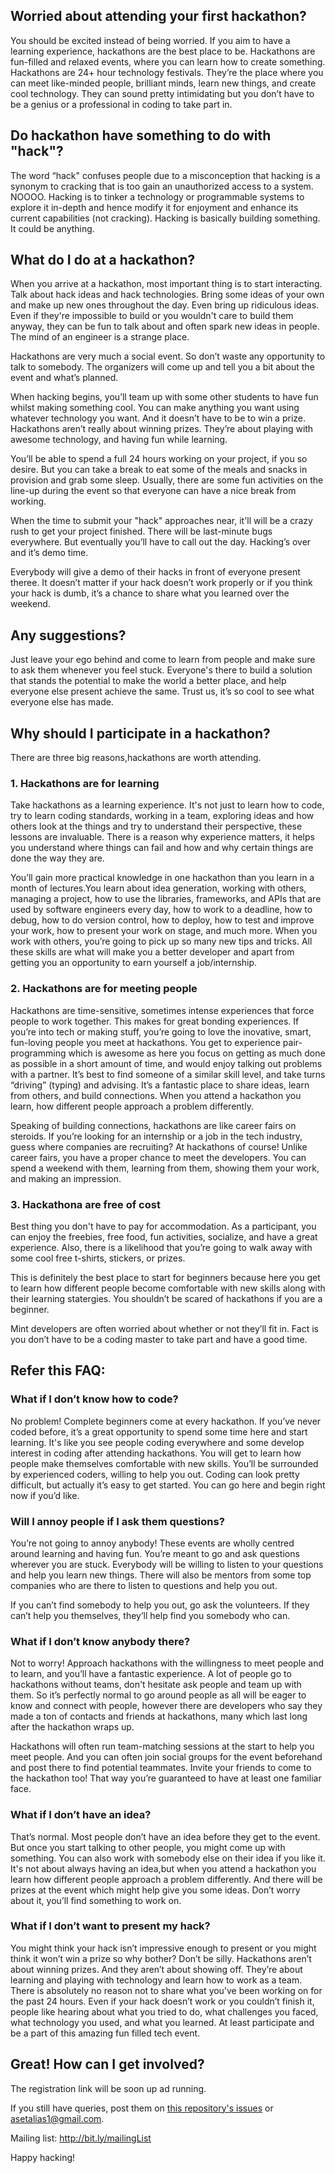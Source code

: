 ## Worried about attending your first hackathon?
You should be excited instead of being worried. If you aim to have a learning experience, hackathons are the best place to be. Hackathons are fun-filled and relaxed events, where you can learn how to create something.
Hackathons are 24+ hour technology festivals. They’re the place where you can meet like-minded people, brilliant minds, learn new things, and create cool technology. They can sound pretty intimidating but you don’t have to be a genius or a professional in coding to take part in.

## Do hackathon have something to do with "hack"?
The word “hack" confuses people due to a misconception that hacking is a synonym to cracking that is too gain an unauthorized access to a system.  NOOOO. 
Hacking is to tinker a technology or programmable systems to explore it in-depth and hence modify it for enjoyment and enhance its current capabilities (not cracking).
Hacking is basically building something. It could be anything.

## What do I do at a hackathon?
When you arrive at a hackathon, most important thing is to start interacting. Talk about hack ideas and hack technologies. Bring some ideas of your own and make up new ones throughout the day. Even bring up ridiculous ideas. Even if they're impossible to build or you wouldn't care to build them anyway, they can be fun to talk about and often spark new ideas in people. The mind of an engineer is a strange place.

Hackathons are very much a social event. So don’t waste any opportunity to talk to somebody. The organizers will come up and tell you a bit about the event and what’s planned.

When hacking begins, you’ll team up with some other students to have fun whilst making something cool. You can make anything you want using whatever technology you want. And it doesn’t have to be to win a prize. Hackathons aren’t really about winning prizes. They’re about playing with awesome technology, and having fun while learning.

You’ll be able to spend a full 24 hours working on your project, if you so desire. But you can take a break to eat some of the  meals and snacks in provision and grab some sleep. Usually, there are some fun activities on the line-up during the event so that everyone can have a nice break from working.

When the time to submit your "hack" approaches near, it'll will be a crazy rush to get your project finished. There will be last-minute bugs everywhere. But eventually you’ll have to call out the day. Hacking’s over and it’s demo time.

Everybody will give a demo of their hacks in front of everyone present theree. It doesn’t matter if your hack doesn’t work properly or if you think your hack is dumb, it’s a chance to share what you learned over the weekend. 

## Any suggestions?
Just leave your ego behind and come to learn from people and make sure to ask them whenever you feel stuck. Everyone's there to build a solution that stands the potential to make the world a better place, and help everyone else present achieve the same. Trust us, it’s so cool to see what everyone else has made.

## Why should I participate in a hackathon?
There are three big reasons,hackathons are worth attending.

### 1. Hackathons are for learning
Take hackathons as a learning experience. It's not just to learn how to code, try to learn coding standards, working in a  team, exploring ideas and how others look at the things and try to understand their perspective, these lessons are invaluable. There is a reason why experience matters, it helps you understand where things can fail and how and why certain things are done the way they are.

You’ll gain more practical knowledge in one hackathon than you learn in a month of lectures.You learn about idea generation, working with others, managing a project, how to use the libraries, frameworks, and APIs that are used by software engineers every day, how to work to a deadline, how to debug, how to do version control, how to deploy, how to test and improve your work, how to present your work on stage, and much more. When you work with others, you’re going to pick up so many new tips and tricks. All these skills are what will make you a better developer and apart from getting you an opportunity to earn yourself a job/internship.

### 2. Hackathons are for meeting people
Hackathons are time-sensitive, sometimes intense experiences that force people to work together. This makes for great bonding experiences. If you’re into tech or making stuff, you’re going to love the inovative, smart, fun-loving people you meet at hackathons. You get to experience pair-programming which is awesome as here you focus on getting as much done as possible in a short amount of time, and would enjoy talking out problems with a partner. It’s best to find someone of a similar skill level, and take turns “driving” (typing) and advising.  It’s a fantastic place to share ideas, learn from others, and build connections. When you attend a hackathon you learn, how different people approach a problem differently.

Speaking of building connections, hackathons are like career fairs on steroids. If you’re looking for an internship or a job in the tech industry, guess where companies are recruiting? At hackathons of course! Unlike career fairs, you have a proper chance to meet the developers. You can spend a weekend with them, learning from them, showing them your work, and making an impression.

### 3. Hackathona are free of cost
Best thing you don't have to pay for accommodation. As a participant, you can enjoy the freebies, free food, fun activities, socialize, and have a great experience. Also, there is a likelihood that you’re going to walk away with some cool free t-shirts, stickers, or prizes.

This is definitely the best place to start for beginners because here you get to learn how different people become comfortable with new skills along with their learning statergies. You shouldn’t be scared of hackathons if you are a beginner.

Mint developers are often worried about whether or not they’ll fit in. Fact is you don’t have to be a coding master to take part and have a good time.

## Refer this FAQ:

### What if I don’t know how to code?
No problem! Complete beginners come at every hackathon. If you’ve never coded before, it’s a great opportunity to spend some time here and start learning. It's like you see people coding everywhere and some develop interest in coding after attending hackathons. You will get to learn how people make themselves comfortable with new skills. You’ll be surrounded by experienced coders, willing to help you out. Coding can look pretty difficult, but actually it’s easy to get started. You can go here and begin right now if you’d like.


### Will I annoy people if I ask them questions?
You’re not going to annoy anybody! These events are wholly centred around learning and having fun.
You’re meant to go and ask questions wherever you are stuck. Everybody will be willing to listen to your questions and help you learn new things. There will also be mentors from some top companies who are there to listen to questions and help you out.

If you can’t find somebody to help you out, go ask the volunteers. If they can’t help you themselves, they’ll help find you somebody who can.

### What if I don’t know anybody there?
Not to worry! Approach hackathons with the willingness to meet people and to learn, and you’ll have a fantastic experience. A lot of people go to hackathons without teams, don't hesitate ask people and team up with them. So it’s perfectly normal to go around people as all will be eager to know and connect with people, however there are developers who say they made a ton of contacts and friends at hackathons, many which last long after the hackathon wraps up.

Hackathons will often run team-matching sessions at the start to help you meet people. And you can often join social groups for the event beforehand and post there to find potential teammates.
Invite your friends to come to the hackathon too! That way you’re guaranteed to have at least one familiar face.

### What if I don’t have an idea?
That’s normal. Most people don’t have an idea before they get to the event. But once you start talking to other people, you might come up with something. You can also work with somebody else on their idea if you like it. It's not about always having an idea,but when you attend a hackathon you learn how different people approach a problem differently. And there will be prizes at the event which might help give you some ideas. Don’t worry about it, you’ll find something to work on.

### What if I don’t want to present my hack?
You might think your hack isn’t impressive enough to present or you might think it won’t win a prize so why bother? Don’t be silly. Hackathons aren’t about winning prizes. And they aren’t about showing off. They’re about learning and playing with technology and learn how to work as a team. There is absolutely no reason not to share what you’ve been working on for the past 24 hours. Even if your hack doesn’t work or you couldn’t finish it, people like hearing about what you tried to do, what challenges you faced, what technology you used, and what you learned. At least participate and be a part of this amazing fun filled tech event.

## Great! How can I get involved?
The registration link will be soon up ad running.

If you still have queries, post them on [this repository's issues](https://github.com/asetalias/Logistics-and-Event-Contributions/issues) or asetalias1@gmail.com.

Mailing list: http://bit.ly/mailingList

Happy hacking!
